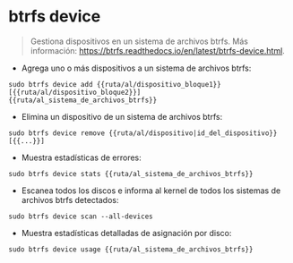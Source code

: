 # btrfs device

> Gestiona dispositivos en un sistema de archivos btrfs.
> Más información: <https://btrfs.readthedocs.io/en/latest/btrfs-device.html>.

- Agrega uno o más dispositivos a un sistema de archivos btrfs:

`sudo btrfs device add {{ruta/al/dispositivo_bloque1}} [{{ruta/al/dispositivo_bloque2}}] {{ruta/al_sistema_de_archivos_btrfs}}`

- Elimina un dispositivo de un sistema de archivos btrfs:

`sudo btrfs device remove {{ruta/al/dispositivo|id_del_dispositivo}} [{{...}}]`

- Muestra estadísticas de errores:

`sudo btrfs device stats {{ruta/al_sistema_de_archivos_btrfs}}`

- Escanea todos los discos e informa al kernel de todos los sistemas de archivos btrfs detectados:

`sudo btrfs device scan --all-devices`

- Muestra estadísticas detalladas de asignación por disco:

`sudo btrfs device usage {{ruta/al_sistema_de_archivos_btrfs}}`
